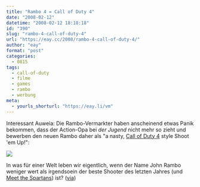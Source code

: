 ```yaml
---
title: "Rambo 4 = Call of Duty 4"
date: "2008-02-12"
datetime: "2008-02-12 18:18:18"
id: "390"
slug: "rambo-4-call-of-duty-4"
url: "https://eay.cc/2008/rambo-4-call-of-duty-4/"
author: "eay"
format: "post"
categories:
  - 0815
tags:
  - call-of-duty
  - filme
  - games
  - rambo
  - werbung
meta:
  - yourls_shorturl: "https://eay.li/vm"
---
```


Interessant Auweia: Die Rambo-Vermarkter haben anscheinend etwas Panik bekommen, dass der Action-Opa bei _der Jugend_ nicht mehr so zieht und bewerben den neuen Rambo daher als "a nasty, [Call of Duty 4](//eay.cc/2008/ruf-zum-pflichtspiel/) style Shoot 'em Up!":

![](/uploads/2008/rambocod4.jpg)

In was für einer Welt leben wir eigentlich, wenn der Name John Rambo weniger wert als irgendsoein der beste Shooter des letzten Jahres (und [Meet the Spartans](//eay.cc/2008/publikum-vs-kritiker/)) ist? ([via](http://onipepper.de/2008/02/12/call-of-duty-4-gibt-schuetzenhilfe-fuer-rambo/))
